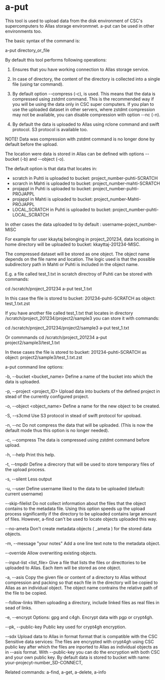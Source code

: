 # a-put
 
This tool is used to upload data from the disk environment 
of CSC's supercomputers to Allas storage environmnet. 
a-put can be used in other environments too.

The basic syntax of the command is:

   a-put directory_or_file

By default this tool performs following operations:

1. Ensures that you have working connection to Allas storage 
   service.

2. In case of directory, the content of the directory is 
   collected into a single file (using tar command).

3. By default option --compress (-c), is used. This means that 
   the data is compressed using zstdmt command. This is the 
   recommended way if you will be using the data only in 
   CSC super computers. If you plan to use the uploaded dataset 
   in other servers, where zstdmt compression may not be available, 
   you can disable compression with option --nc (-n).

4. By default the  data is uploaded to Allas using rclone command 
   and swift protocol. S3 protocol is available too.

NOTE! Data was compression with zstdmt command is no longer done by 
default before the upload.


The location were data is stored in Allas can be defined with 
options --bucket (-b) and --object (-o).

The default option is that data that locates in: 
  - scratch in Puhti is uploaded to bucket:  project_number-puhti-SCRATCH
  - scrarch in Mahti is uploaded to bucket:  project_number-mahti-SCRATCH
  - projappl in Puhti is uploaded to bucket:  project_number-puhti-PROJAPPL
  - projappl in Mahti is uploaded to bucket:  project_number-Mahti-PROJAPPL
  - LOCAL_SCRATCH in Puhti is uploaded to bucket: project_number-puhti-LOCAL_SCRATCH

In other cases the data uploaded to by default : username-poject_number-MISC

For example for user kkaytaj belonging in project_201234, data 
locatioing in home directory will be uploaded to bucket:  kkayttaj-201234-MISC.

The compressed dataset will be stored as one object. The object 
name depends on the file name and location. The logic used is that 
the possible subdirectory path in Mahti or Puhti is included 
in the object name. 

E.g. a file called test_1.txt in scratch directroy of Puhti can be 
stored with commands:

   cd /scratch/project_201234
   a-put test_1.txt

In this case the file is stored to bucket: 201234-puhti-SCRATCH
as object: test_1.txt.zst

If you have another file called test_1.txt that locates in directory 
/scratch/project_201234/project2/sample3 you can store it with commands:
   
  cd /scratch/project_201234/project2/sample3
  a-put test_1.txt
  
Or commmands
  cd /scratch/project_201234
  a-put project2/sample3/test_1.txt

In these cases the file is stored to bucket: 201234-puhti-SCRATCH
as object:  project2/sample3/test_1.txt.zst


a-put command line options:

-b, --bucket <bucket_name>  Define a name of the bucket into 
                            which the data is uploaded.

-p, --project <project_ID>  Upload data into buckets of the defined 
                            project in stead of the currently 
                            configured project.

-o, --object <object_name>  Define a name for the new object to be 
                            created.

-S, --s3cmd                 Use S3 protocol in stead of swift protocol 
                            for upoload.

-n, --nc                    Do not compress the data that will be uploaded.
                            (This is now the default mode thus this option is 
                            no longer needed).

-c, --compress              The data is compressed using zstdmt command before
                            upload. 
 
-h, --help                  Print this help.

-t, --tmpdir                Define a direcrory that will be used to store 
                            temporary files of the upload process.

-s, --silent                Less output

-u, --user                  Define username liked to the data to be uploaded
                            (default: current username)

--skip-filelist             Do not collect information about the files that 
                            the object contains to the metadata file.
                            Using this option speeds up the upload process 
                            significantly if the directory to be uploaded 
                            contains large amount of files. However, a-find 
                            can't be used to locate objects uploaded this way.

--no-ameta                  Don't create metadata objects ( _ameta ) for the 
                            stored data objects.

-m, --message "your notes"  Add a one line text note to the metadata object.

--override                  Allow overwriting existing objects.

--input-list <list_file>    Give a file that lists the files or directtories 
                            to be uploaded to Allas.
                            Each item will be stored as one object.

-a, --asis                  Copy the given file or content of a directory to Allas
                            without compression and packing so that each file in the 
                            directory will be copied to Allas as an individual object.
                            The object name contrains the relative path of the file to 
                            be copied. 

--follow-links              When uploading a directory, include linked files as real files
                            in sead of links.

-e, --encrypt <methiod>     Options: gpg and c4gh. Encrypt data with pgp or crypt4gh.

--pk, --public-key          Public key used for crypt4gh encryption.

--sdx                       Upload data to Allas in format format that is compatible with
                            the CSC Sensitive data services: The files are encrypted with 
                            crypt4gh using CSC public key after which the files are inported 
                            to Allas as individual objects as in --asis format. 
                            With --public-key you can do the encryption with both
                            CSC and your own public key. By default data is stored to bucket with name:
                            your-projecyt-number_SD-CONNECT,


Related commands: a-find, a-get, a-delete, a-info
```
